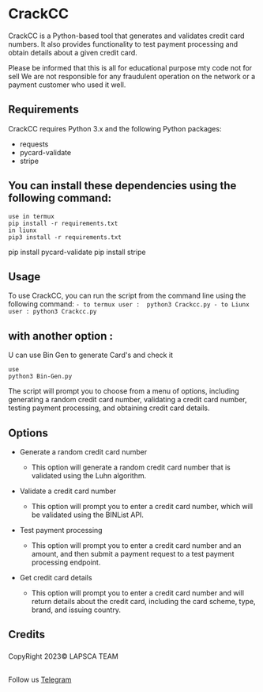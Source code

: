 # CrackCC
CrackCC is a Python-based tool that generates and validates credit card numbers. It also provides functionality to test payment processing and obtain details about a given credit card.

Please be informed that this is all for educational purpose mty code not for sell We are not responsible for any fraudulent operation on the network or a payment customer who used it well.

## Requirements
CrackCC requires Python 3.x and the following Python packages:
- requests
- pycard-validate
- stripe

## You can install these dependencies using the following command:
 
    use in termux 
    pip install -r requirements.txt
    in liunx  
    pip3 install -r requirements.txt
   
   pip install pycard-validate 
   pip install stripe

## Usage
To use CrackCC, you can run the script from the command line using the following command:
    ```
    - to termux user : 
    python3 Crackcc.py
    - to Liunx user :
    python3 Crackcc.py
    ```
## with another option :
 U can use Bin Gen to generate Card's and check it 
 ```
 use 
 python3 Bin-Gen.py 
 ```
The script will prompt you to choose from a menu of options, including generating a random credit card number, validating a credit card number, testing payment processing, and obtaining credit card details.

## Options
- Generate a random credit card number
  - This option will generate a random credit card number that is validated using the Luhn algorithm.


- Validate a credit card number
  - This option will prompt you to enter a credit card number, which will be validated using the BINList API.

- Test payment processing
  - This option will prompt you to enter a credit card number and an amount, and then submit a payment request to a test payment processing endpoint.

- Get credit card details
  - This option will prompt you to enter a credit card number and will return details about the credit card, including the card scheme, type, brand, and issuing country.

## Credits
###
CopyRight 2023© LAPSCA TEAM 
###
## 
Follow us 
[Telegram](te.me/esstkan3a)
##
